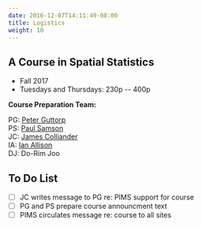 ```yaml
---
date: 2016-12-07T14:11:49-08:00
title: Logistics
weight: 10
---
```



<p align="right">
    <a href="/logistics/"><i class="fa fa-check-square fa-2x" aria-hidden="true"></i></a>
    <a href="/logistics/gantt/"><i class="fa fa-tasks fa-2x" aria-hidden="true"></i></a>
</p>

## A Course in Spatial Statistics

* Fall 2017  
* Tuesdays and Thursdays: 230p -- 400p


**Course Preparation Team:**

PG: [Peter Guttorp](https://www.stat.washington.edu/peter/)  
PS: [Paul Samson](http://www.stat.washington.edu/pds/)  
JC: [James Colliander](http://colliand.com)  
IA: [Ian Allison](https://github.com/ianabc/)  
DJ: Do-Rim Joo

## To Do List

- [ ] JC writes message to PG re: PIMS support for course
- [ ] PG and PS prepare course announcment text
- [ ] PIMS circulates message re: course to all sites 
